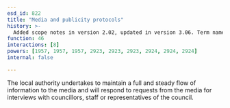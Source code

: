 ```yaml
---
esd_id: 822
title: "Media and publicity protocols"
history: >-
  Added scope notes in version 2.02, updated in version 3.06. Term name changed from 'Media and publicity protocols' to 'Council - media and publicity protocols' in version 3.00. Name changed to 'media and publicity protocols' in version 4.00.
function: 46
interactions: [8]
powers: [1957, 1957, 1957, 2923, 2923, 2923, 2924, 2924, 2924]
internal: false

---
```


The local authority undertakes to maintain a full and steady flow of information to the media and will respond to requests from the media for interviews with councillors, staff or representatives of the council.


